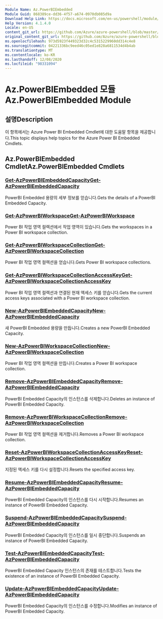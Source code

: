 ```yaml
---
Module Name: Az.PowerBIEmbedded
Module Guid: 868389ce-dd36-4f57-a674-0970db085d9a
Download Help Link: https://docs.microsoft.com/en-us/powershell/module/az.powerbiembedded
Help Version: 4.1.4.0
Locale: en-US
content_git_url: https://github.com/Azure/azure-powershell/blob/master/src/PowerBIEmbedded/PowerBIEmbedded/help/Az.PowerBIEmbedded.md
original_content_git_url: https://github.com/Azure/azure-powershell/blob/master/src/PowerBIEmbedded/PowerBIEmbedded/help/Az.PowerBIEmbedded.md
ms.openlocfilehash: 973d5923f449323d32c4c5315229960dd314c4e8
ms.sourcegitcommit: 04221336bc9eed46c05ed1e828a6811534d4b4ab
ms.translationtype: MT
ms.contentlocale: ko-KR
ms.lasthandoff: 12/08/2020
ms.locfileid: "98331094"
---
```

# <span data-ttu-id="1c72b-101">Az.PowerBIEmbedded 모듈</span><span class="sxs-lookup"><span data-stu-id="1c72b-101">Az.PowerBIEmbedded Module</span></span>
## <span data-ttu-id="1c72b-102">설명</span><span class="sxs-lookup"><span data-stu-id="1c72b-102">Description</span></span>
<span data-ttu-id="1c72b-103">이 항목에서는 Azure Power BI Embedded Cmdlet에 대한 도움말 항목을 제공합니다.</span><span class="sxs-lookup"><span data-stu-id="1c72b-103">This topic displays help topics for the Azure Power BI Embedded Cmdlets.</span></span>

## <span data-ttu-id="1c72b-104">Az.PowerBIEmbedded Cmdlet</span><span class="sxs-lookup"><span data-stu-id="1c72b-104">Az.PowerBIEmbedded Cmdlets</span></span>
### [<span data-ttu-id="1c72b-105">Get-AzPowerBIEmbeddedCapacity</span><span class="sxs-lookup"><span data-stu-id="1c72b-105">Get-AzPowerBIEmbeddedCapacity</span></span>](Get-AzPowerBIEmbeddedCapacity.md)
<span data-ttu-id="1c72b-106">PowerBI Embedded 용량의 세부 정보를 얻습니다.</span><span class="sxs-lookup"><span data-stu-id="1c72b-106">Gets the details of a PowerBI Embedded Capacity.</span></span>

### [<span data-ttu-id="1c72b-107">Get-AzPowerBIWorkspace</span><span class="sxs-lookup"><span data-stu-id="1c72b-107">Get-AzPowerBIWorkspace</span></span>](Get-AzPowerBIWorkspace.md)
<span data-ttu-id="1c72b-108">Power BI 작업 영역 컬렉션에서 작업 영역이 있습니다.</span><span class="sxs-lookup"><span data-stu-id="1c72b-108">Gets the workspaces in a Power BI workspace collection.</span></span>

### [<span data-ttu-id="1c72b-109">Get-AzPowerBIWorkspaceCollection</span><span class="sxs-lookup"><span data-stu-id="1c72b-109">Get-AzPowerBIWorkspaceCollection</span></span>](Get-AzPowerBIWorkspaceCollection.md)
<span data-ttu-id="1c72b-110">Power BI 작업 영역 컬렉션을 얻습니다.</span><span class="sxs-lookup"><span data-stu-id="1c72b-110">Gets Power BI workspace collections.</span></span>

### [<span data-ttu-id="1c72b-111">Get-AzPowerBIWorkspaceCollectionAccessKey</span><span class="sxs-lookup"><span data-stu-id="1c72b-111">Get-AzPowerBIWorkspaceCollectionAccessKey</span></span>](Get-AzPowerBIWorkspaceCollectionAccessKey.md)
<span data-ttu-id="1c72b-112">Power BI 작업 영역 컬렉션과 연결된 현재 액세스 키를 얻습니다.</span><span class="sxs-lookup"><span data-stu-id="1c72b-112">Gets the current access keys associated with a Power BI workspace collection.</span></span>

### [<span data-ttu-id="1c72b-113">New-AzPowerBIEmbeddedCapacity</span><span class="sxs-lookup"><span data-stu-id="1c72b-113">New-AzPowerBIEmbeddedCapacity</span></span>](New-AzPowerBIEmbeddedCapacity.md)
<span data-ttu-id="1c72b-114">새 PowerBI Embedded 용량을 만듭니다.</span><span class="sxs-lookup"><span data-stu-id="1c72b-114">Creates a new PowerBI Embedded Capacity.</span></span>

### [<span data-ttu-id="1c72b-115">New-AzPowerBIWorkspaceCollection</span><span class="sxs-lookup"><span data-stu-id="1c72b-115">New-AzPowerBIWorkspaceCollection</span></span>](New-AzPowerBIWorkspaceCollection.md)
<span data-ttu-id="1c72b-116">Power BI 작업 영역 컬렉션을 만듭니다.</span><span class="sxs-lookup"><span data-stu-id="1c72b-116">Creates a Power BI workspace collection.</span></span>

### [<span data-ttu-id="1c72b-117">Remove-AzPowerBIEmbeddedCapacity</span><span class="sxs-lookup"><span data-stu-id="1c72b-117">Remove-AzPowerBIEmbeddedCapacity</span></span>](Remove-AzPowerBIEmbeddedCapacity.md)
<span data-ttu-id="1c72b-118">PowerBI Embedded Capacity의 인스턴스를 삭제합니다.</span><span class="sxs-lookup"><span data-stu-id="1c72b-118">Deletes an instance of PowerBI Embedded Capacity.</span></span>

### [<span data-ttu-id="1c72b-119">Remove-AzPowerBIWorkspaceCollection</span><span class="sxs-lookup"><span data-stu-id="1c72b-119">Remove-AzPowerBIWorkspaceCollection</span></span>](Remove-AzPowerBIWorkspaceCollection.md)
<span data-ttu-id="1c72b-120">Power BI 작업 영역 컬렉션을 제거합니다.</span><span class="sxs-lookup"><span data-stu-id="1c72b-120">Removes a Power BI workspace collection.</span></span>

### [<span data-ttu-id="1c72b-121">Reset-AzPowerBIWorkspaceCollectionAccessKey</span><span class="sxs-lookup"><span data-stu-id="1c72b-121">Reset-AzPowerBIWorkspaceCollectionAccessKey</span></span>](Reset-AzPowerBIWorkspaceCollectionAccessKey.md)
<span data-ttu-id="1c72b-122">지정된 액세스 키를 다시 설정합니다.</span><span class="sxs-lookup"><span data-stu-id="1c72b-122">Resets the specified access key.</span></span>

### [<span data-ttu-id="1c72b-123">Resume-AzPowerBIEmbeddedCapacity</span><span class="sxs-lookup"><span data-stu-id="1c72b-123">Resume-AzPowerBIEmbeddedCapacity</span></span>](Resume-AzPowerBIEmbeddedCapacity.md)
<span data-ttu-id="1c72b-124">PowerBI Embedded Capacity의 인스턴스를 다시 시작합니다.</span><span class="sxs-lookup"><span data-stu-id="1c72b-124">Resumes an instance of PowerBI Embedded Capacity.</span></span>

### [<span data-ttu-id="1c72b-125">Suspend-AzPowerBIEmbeddedCapacity</span><span class="sxs-lookup"><span data-stu-id="1c72b-125">Suspend-AzPowerBIEmbeddedCapacity</span></span>](Suspend-AzPowerBIEmbeddedCapacity.md)
<span data-ttu-id="1c72b-126">PowerBI Embedded Capacity의 인스턴스를 일시 중단합니다.</span><span class="sxs-lookup"><span data-stu-id="1c72b-126">Suspends an instance of PowerBI Embedded Capacity.</span></span>

### [<span data-ttu-id="1c72b-127">Test-AzPowerBIEmbeddedCapacity</span><span class="sxs-lookup"><span data-stu-id="1c72b-127">Test-AzPowerBIEmbeddedCapacity</span></span>](Test-AzPowerBIEmbeddedCapacity.md)
<span data-ttu-id="1c72b-128">PowerBI Embedded Capacity 인스턴스의 존재를 테스트합니다.</span><span class="sxs-lookup"><span data-stu-id="1c72b-128">Tests the existence of an instance of PowerBI Embedded Capacity.</span></span>

### [<span data-ttu-id="1c72b-129">Update-AzPowerBIEmbeddedCapacity</span><span class="sxs-lookup"><span data-stu-id="1c72b-129">Update-AzPowerBIEmbeddedCapacity</span></span>](Update-AzPowerBIEmbeddedCapacity.md)
<span data-ttu-id="1c72b-130">PowerBI Embedded Capacity의 인스턴스를 수정합니다.</span><span class="sxs-lookup"><span data-stu-id="1c72b-130">Modifies  an instance of PowerBI Embedded Capacity.</span></span>

